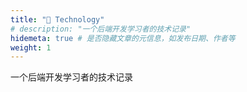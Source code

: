 ```yaml
---
title: "🤖 Technology"
# description: "一个后端开发学习者的技术记录"
hidemeta: true # 是否隐藏文章的元信息，如发布日期、作者等
weight: 1
---
```


一个后端开发学习者的技术记录
